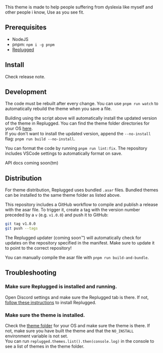 This theme is made to help people suffering from dyslexia like myself and other people i know,
Use as you see fit.

## Prerequisites

- NodeJS
- pnpm: `npm i -g pnpm`
- [Replugged](https://github.com/replugged-org/replugged#installation)

## Install

Check release note.

## Development

The code must be rebuilt after every change. You can use `pnpm run watch` to automatically rebuild
the theme when you save a file.

Building using the script above will automatically install the updated version of the theme in
Replugged. You can find the theme folder directories for your OS
[here](https://github.com/replugged-org/replugged#installing-plugins-and-themes).  
If you don't want to install the updated version, append the `--no-install` flag:
`pnpm run build --no-install`.

You can format the code by running `pnpm run lint:fix`. The repository includes VSCode settings to
automatically format on save.

API docs coming soon(tm)

## Distribution

For theme distribution, Replugged uses bundled `.asar` files. Bundled themes can be installed to the
same theme folder as listed above.

This repository includes a GitHub workflow to compile and publish a release with the asar file. To
trigger it, create a tag with the version number preceded by a `v` (e.g. `v1.0.0`) and push it to
GitHub:

```sh
git tag v1.0.0
git push --tags
```

The Replugged updater (coming soon™) will automatically check for updates on the repository
specified in the manifest. Make sure to update it to point to the correct repository!

You can manually compile the asar file with `pnpm run build-and-bundle`.

## Troubleshooting

### Make sure Replugged is installed and running.

Open Discord settings and make sure the Replugged tab is there. If not,
[follow these instructions](https://github.com/replugged-org/replugged#installation) to install
Replugged.

### Make sure the theme is installed.

Check the [theme folder](https://github.com/replugged-org/replugged#installing-plugins-and-themes)
for your OS and make sure the theme is there. If not, make sure you have built the theme and that
the `NO_INSTALL` environment variable is not set.  
You can run `replugged.themes.list().then(console.log)` in the console to see a list of themes in
the theme folder.
